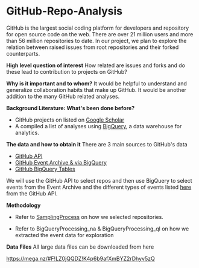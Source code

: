 # GitHub-Repo-Analysis

GitHub is the largest social coding platform for developers and repository for open source code on the web. There are over 21 million users and more than 56 million repositories to date. In our project, we plan to explore the relation between raised issues from root repositories and their forked counterparts.

__High level question of interest__
How related are issues and forks and do these lead to contribution to projects on GitHub?

__Why is it important and to whom?__
It would be helpful to understand and generalize collaboration habits that make up GitHub. It would be another addition to the many GitHub related analyses.

__Background Literature: What's been done before?__
- GitHub projects on listed on [Google Scholar](https://scholar.google.com/scholar?q=github)
- A compiled a list of analyses using [BigQuery](https://medium.com/google-cloud/github-on-bigquery-analyze-all-the-code-b3576fd2b150), a data warehouse for analytics.

__The data and how to obtain it__
There are 3 main sources to GitHub's data
- [GitHub API](https://developer.github.com/v3/)
- [GitHub Event Archive & via BigQuery](https://www.githubarchive.org/)
- [GitHub BigQuery Tables](https://bigquery.cloud.google.com/dataset/bigquery-public-data:github_repos)

We will use the GitHub API to select repos and then use BigQuery to select events from the Event Archive and the different types of events listed [here](https://developer.github.com/v3/activity/events/types/) from the GitHub API.

__Methodology__
- Refer to [SamplingProcess](https://github.com/nicholas-alonzo/GitHub-Repo-Analysis/blob/master/SamplingProcess.ipynb) on how we selected repositories.

- Refer to BigQueryProcessing_na & BigQueryProcessing_ql on how we extracted the event data for exploration

__Data Files__
All large data files can be downloaded from here  

https://mega.nz/#F!LZ0jQQDZ!K4p6b9afXmBYZ2rDhyv5zQ